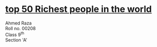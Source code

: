 <body>
    <h1><a href="Home.html">top 50 Richest people in the world</a></h1>
    <p>Ahmed Raza<br>
        Roll no. 00208<br>
        Class 9<sup>th</sup><br>
        Section 'A'
    </p>
